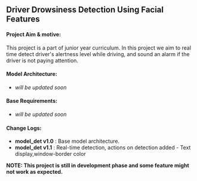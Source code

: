 ## Driver Drowsiness Detection Using Facial Features  
#### Project Aim & motive:  
This project is a part of junior year curriculum. In this project we aim to real time detect driver's alertness level while driving, and sound an alarm if the   driver is not paying attention.  
  
#### Model Architecture:  
- _will be updated soon_  

#### Base Requirements:  
- _will be updated soon_  

#### Change Logs:  
- **model_det v1.0** : Base model architecture.      
- **model_det v1.1** : Real-time detection, actions on detection added - Text display,window-border color  
  
 
**NOTE: This project is still in development phase and some feature might not work as expected.** 


